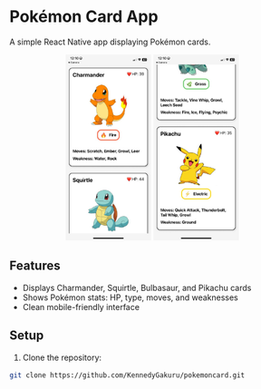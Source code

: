 # Pokémon Card App

A simple React Native app displaying Pokémon cards.

<div align="center">
  <img src="assets/pokemonscreen1.jpeg" width="30%" alt="Pokémon Cards Screen 1">
  <img src="assets/pokemonscreen2.jpeg" width="30%" alt="Pokémon Cards Screen 2">  
</div>

## Features
- Displays Charmander, Squirtle, Bulbasaur, and Pikachu cards
- Shows Pokémon stats: HP, type, moves, and weaknesses
- Clean mobile-friendly interface

## Setup
1. Clone the repository:
```bash
git clone https://github.com/KennedyGakuru/pokemoncard.git
